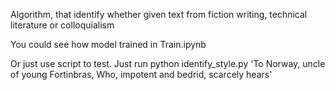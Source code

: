 Algorithm, that identify whether given text from fiction writing, technical literature or сolloquialism

You could see how model trained in Train.ipynb

Or just use script to test. Just run python identify_style.py 'To Norway, uncle of young Fortinbras, Who, impotent and bedrid, scarcely hears'
